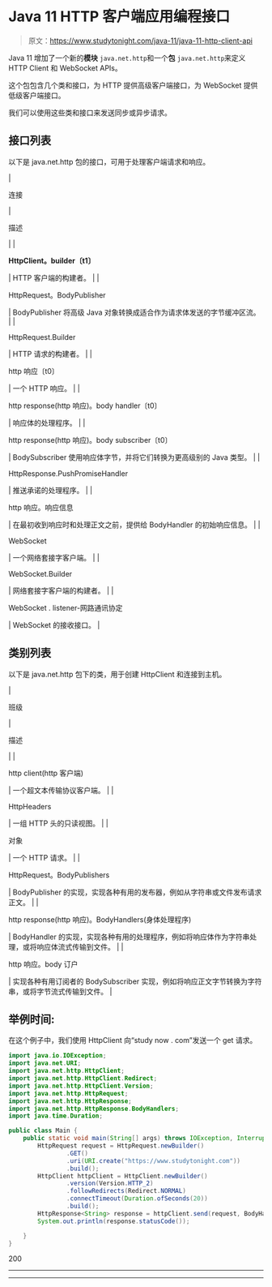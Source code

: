# Java 11 HTTP 客户端应用编程接口

> 原文：<https://www.studytonight.com/java-11/java-11-http-client-api>

Java 11 增加了一个新的**模块** `java.net.http`和一个**包** `java.net.http`来定义 HTTP Client 和 WebSocket APIs。

这个包包含几个类和接口，为 HTTP 提供高级客户端接口，为 WebSocket 提供低级客户端接口。

我们可以使用这些类和接口来发送同步或异步请求。

## 接口列表

以下是 java.net.http 包的接口，可用于处理客户端请求和响应。

| 

连接

 | 

描述

 |
| 

**HttpClient。builder〔t1〕**

 | HTTP 客户端的构建者。 |
| 

HttpRequest。BodyPublisher

 | BodyPublisher 将高级 Java 对象转换成适合作为请求体发送的字节缓冲区流。 |
| 

HttpRequest.Builder

 | HTTP 请求的构建者。 |
| 

http 响应〔t0〕

 | 一个 HTTP 响应。 |
| 

http response(http 响应)。body handler〔t0〕

 | 响应体的处理程序。 |
| 

http response(http 响应)。body subscriber〔t0〕

 | BodySubscriber 使用响应体字节，并将它们转换为更高级别的 Java 类型。 |
| 

HttpResponse.PushPromiseHandler

 | 推送承诺的处理程序。 |
| 

http 响应。响应信息

 | 在最初收到响应时和处理正文之前，提供给 BodyHandler 的初始响应信息。 |
| 

WebSocket

 | 一个网络套接字客户端。 |
| 

WebSocket.Builder

 | 网络套接字客户端的构建者。 |
| 

WebSocket . listener-网路通讯协定

 | WebSocket 的接收接口。 |

## 类别列表

以下是 java.net.http 包下的类，用于创建 HttpClient 和连接到主机。

| 

班级

 | 

描述

 |
| 

http client(http 客户端)

 | 一个超文本传输协议客户端。 |
| 

HttpHeaders

 | 一组 HTTP 头的只读视图。 |
| 

对象

 | 一个 HTTP 请求。 |
| 

HttpRequest。BodyPublishers

 | BodyPublisher 的实现，实现各种有用的发布器，例如从字符串或文件发布请求正文。 |
| 

http response(http 响应)。BodyHandlers(身体处理程序)

 | BodyHandler 的实现，实现各种有用的处理程序，例如将响应体作为字符串处理，或将响应体流式传输到文件。 |
| 

http 响应。body 订户

 | 实现各种有用订阅者的 BodySubscriber 实现，例如将响应正文字节转换为字符串，或将字节流式传输到文件。 |

## 举例时间:

在这个例子中，我们使用 HttpClient 向“study now . com”发送一个 get 请求。

```java
import java.io.IOException;
import java.net.URI;
import java.net.http.HttpClient;
import java.net.http.HttpClient.Redirect;
import java.net.http.HttpClient.Version;
import java.net.http.HttpRequest;
import java.net.http.HttpResponse;
import java.net.http.HttpResponse.BodyHandlers;
import java.time.Duration;

public class Main {
	public static void main(String[] args) throws IOException, InterruptedException {
		HttpRequest request = HttpRequest.newBuilder()
				.GET()
				.uri(URI.create("https://www.studytonight.com"))
				.build();
		HttpClient httpClient = HttpClient.newBuilder()
				.version(Version.HTTP_2)
				.followRedirects(Redirect.NORMAL)
				.connectTimeout(Duration.ofSeconds(20))
				.build();
		HttpResponse<String> response = httpClient.send(request, BodyHandlers.ofString());
		System.out.println(response.statusCode());

	}
}
```

200

* * *

* * *